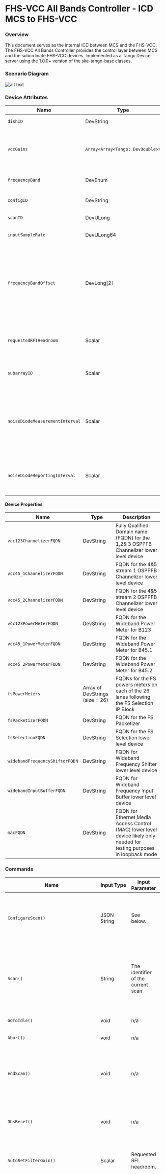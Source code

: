 # FHS-VCC All Bands Controller - ICD MCS to FHS-VCC
### Overview
This document serves as the internal ICD between MCS and the FHS-VCC. The FHS-VCC All Bands Controller provides the control layer between MCS and the subordinate FHS-VCC devices. Implemented as a Tango Device server using the 1.0.0+ version of the ska-tango-base classes.
### Scenario Diagram 
![alt text](../diagrams/VCC-scenario-diagram.png "Title")
### Device Attributes

| Name                          | Type                                                      | Read/Write | Description                                                                                                                                                      |
| ----------------------------- | --------------------------------------------------------- | ---------- | ---------------------------------------------------------------------------------------------------------------------------------------------------------------- |
| `dishID`                      | DevString                                                 | R          | Associated dish identifier                                                                                                                                       |
| `vccGains`                    | `Array<Array<Tango::DevDouble>>` | R          | Read attribute for gain values of size `[n=number of sub-bands][m=2*number of channels]`.                                                                                                                                   |
| `frequencyBand`               | DevEnum                                                   | R          | Frequency band that is currently configured                                                                                                                      |
| `configID`                    | DevString                                                 | R          | Identifier of the current scan configuration                                                                                                                     |
| `scanID`                      | DevULong                                                  | R          | Identifier of the current scan                                                                                                                                   |
| `inputSampleRate`             | DevULong64                                                | R          | Input sample rate read attribute                                                                                                                                 |
| `frequencyBandOffset`           | DevLong[2]                                                | R          | Frequency band offset, received during scan configuration  <br>  <br>Length 2 since band 5 needs two values specified, other bands will only use the first value |
| `requestedRFIHeadroom`          | Scalar                                                    | R/W        | Requested RFI Headroom to be applied when Auto-set gains is requested (default: 3dB)                                                                             |
| `subarrayID`                    | Scalar                                                    | R          | Current Subarray the VCC is a member of.                                                                                                                         |
| `noiseDiodeMeasurementInterval` | Scalar                                                    | R/W        | The measurement interval is provided as an integer number of samples at the channel resolution where the power is being measured                                 |
| `noiseDiodeReportingInterval`   | Scalar                                                    | R/W        | The reporting interval is an integer number of measurement intervals                                                                                             |


#### Device Properties
| Name                           | Type                            | Description                                                                                                              |
| ------------------------------ | ------------------------------- | ------------------------------------------------------------------------------------------------------------------------ |
| `vcc123ChannelizerFQDN`        | DevString                       | Fully Qualified Domain name (FQDN) for the 1,2& 3 OSPPFB Channelizer lower level device                                  |
| `vcc45_1ChannelizerFQDN`       | DevString                       | FQDN for the 4&5 stream 1 OSPPFB Channelizer lower level device                                                          |
| `vcc45_2ChannelizerFQDN`       | DevString                       | FQDN for the 4&5 stream 2 OSPPFB Channelizer lower level device                                                          |
| `vcc123PowerMeterFQDN`         | DevString                       | FQDN for the Wideband Power Meter for B123                                                                               |
| `vcc45_1PowerMeterFQDN`        | DevString                       | FQDN for the Wideband Power Meter for B45.1                                                                              |
| `vcc45_2PowerMeterFQDN`        | DevString                       | FQDN for the Wideband Power Meter for B45.2                                                                              |
| `fsPowerMeters`                | Array of DevStrings (size = 26) | FQDNs for the FS powers meters on each of the 26 lanes following the FS Selection IP BIock                               |
| `fsPacketizerFQDN`             | DevString                       | FQDN for the FS Packetizer                                                                                               |
| `fsSelectionFQDN`              | DevString                       | FQDN for the FS Selection lower level device                                                                             |
| `widebandFrequencyShifterFQDN` | DevString                       | FQDN for Wideband Frequency Shifter lower level device                                                                   |
| `widebandInputBufferFQDN`      | DevString                       | FQDN for Wideband Frequency Input Buffer lower level device                                                              |
| `macFQDN   `                   | DevString                       | FQDN for Ethernet Media Access Control (MAC) lower level device likely only needed for testing purposes in loopback mode |
### Commands
| Name                                | Input Type  | Input Parameter                                | Allowed in modes      | Description                                                                                                                                                                                                                                                                                                                                                                                               |
| ----------------------------------- | ----------- | ---------------------------------------------- | --------------------- | --------------------------------------------------------------------------------------------------------------------------------------------------------------------------------------------------------------------------------------------------------------------------------------------------------------------------------------------------------------------------------------------------------- |
| `ConfigureScan()`                   | JSON String | See below.                                     | IDLE, READY           | Configure parameters for the next scan(s). Parameters are propagated down to low-level device servers. Sets the state to CONFIGURING, if the inputted JSON can be successfully parsed the state is set to READY.                                                                                                                                                                                          |
| `Scan()`                            | String      | The identifier of the current scan             | READY                 | Start the scan using the last set of parameters passed via the `ConfigureScan()` command. The state is then set to SCANNING. <br><br> If Transient Buffer Capture (TBC) is configured, scan will begin buffering of FS packets dependent on the number of configured search windows.                                                                                                                                                                                                                                                                             |
| `GoToIdle()`                        | void        | n/a                                            | READY                 | Resets the device and changes the state to IDLE                                                                                                                                                                                                                                                                                                                                                           |
| `Abort()`                           | void        | n/a                                            | IDLE, READY, SCANNING | Sets the device state to ABORTED and aborts all running/queued commands                                                                                                                                                                                                                                                                                                                                   |
| `EndScan()`                         | void        | n/a                                            | SCANNING              | Completes the scan and changes the device back to the READY state. <br><br> If Transient Buffer Capture is configured, ending the scan will stop buffering packets and clear the applicable buffers.                                                                                                                                                                                                                                                                                                                                   |
| `ObsReset()`                        | void        | n/a                                            | ABORTED, FAULT        | Reset the observing device from a FAULT/ABORTED obsState to IDLE. Initially sets the state to RESETTING, resets the configuration of the device to the default and then sets the state to IDLE on completion.                                                                                                                                                                                             |
| `AutoSetFilterGain()`                 | Scalar      | Requested RFI headroom.                        | SCANNING              | This command triggers the algorithm to determine and adjust filter gains and levels and takes as input the optional parameter Headroom.                                                                                                                                                                                                                                                                   |
| `AutoSetTBCGain()`                    | Scalar      | Dwell Time                                     | SCANNING              | This command triggers algorithm that measures and adjusts Transient Buffer Capture (TBC) re-quantizer gain settings to provide optimal sensitivity. ‘Dwell time” specifies how long to integrate to determine the quantizer gain settings (seconds). <br><br>Applies gain corrections on fine channels.                                                                                                   |
| `UpdateSubarrayMembership()`          | int         | Subarray ID                                    |                       | Command to update the current subarray membership of the VCC. If the VCC is not currently assigned to a subarray, it's membership is updated setting the subarray_id attribute and if the current subarray_id > 0 indicating the VCC has already been assigned to a differing subarray the command is REJECTED.  <br>  <br>Subarray membership can also be cleared by assigning a subarray_id equal to 0. |
| `OffloadTransientDataCapture()`       | Timestamp   | Starting epoch to begin transient data capture | SCANNING              | Commands triggers the offload of transient data for the given VCC, offloads data relative to the start time of the capture and the duration configured within the scan. On command execution writing to the transient buffer is locked and iterated over to construct a capture with from provided start time to the start time + duration before it is transmitted over the 400GbE to SDP.               |
| `UpdateDelayModels()`                 | JSON string | See below.                                     | READY, SCANNING       | Update delay tracking with new High order delay models required for PSS processing.                                                                                                                                                                                                                                                                                                                       |
| `GetBandpassCorrectionCoefficients()` | int         | Optional - Index for a frequency band {1-6}    | N/A                   | Returns a 2-Dimensional list of previously set auto-set gains. <br><br>- Valid band index provided - Returns a 2-Dim arr with at index 0 the gains applied for the given band<br>- Valid band index provided with no prior scan for that band - Returns an empty list<br>- No index provided - Returns a 2-Dim arr of format [i → frequency band, j → gain value for channel i, pol % 2]                  |                                                                                     |
### Command Parameter Definitions
#### `UpdateSubarrayMembership(int)`
##### Parameters
| Name                | Type                                   | Description | Range |
| ------------------- | -------------------------------------- | ----------- | ----- |
| subarray_id  | int                                 | Subarray ID to assign VCC to. If value == 0 the subarray membership of the VCC is reset.            | 0-16      |
##### Returns
Returns `ResultCode.OK` if the VCC could be successfully assigned or the value has been cleared. The command is a LRC to ensure no race conditions can occur between subarrays.
##### Errors
Returns `ResultCode.REJECTED` if the VCC is already assigned to a subarray and the ID provided is not equal to 0. Membership must be cleared before reassignment.
#### `ConfigureScan()`
##### Parameters
| Name                                   | Type                                                                   | Description                                                                                                                                                                                                                                                                                                                                                                                                                                                                                                                | Range                                                                                                                              |
| -------------------------------------- | ---------------------------------------------------------------------- | -------------------------------------------------------------------------------------------------------------------------------------------------------------------------------------------------------------------------------------------------------------------------------------------------------------------------------------------------------------------------------------------------------------------------------------------------------------------------------------------------------------------------- | ---------------------------------------------------------------------------------------------------------------------------------- |
| `config_id`                            | string                                                                 | Identifier of the current scan configuration                                                                                                                                                                                                                                                                                                                                                                                                                                                                               |                                                                                                                                    |
| expected_dish_id                       | string                                                                 | Expected Dish ID for the VCC                                                                                                                                                                                                                                                                                                                                                                                                                                                                                               | MKT000-MKT063 or  <br>SKA001-SKA133                                                                                                |
| `frequency_band`                       | string                                                                 | Frequency band for the current scan                                                                                                                                                                                                                                                                                                                                                                                                                                                                                        | ("1","2","5a","5b")                                                                                                                |
| `frequency_band_offset_stream_1`       | long                                                                   | See `frequencyBandOffset` attribute description                                                                                                                                                                                                                                                                                                                                                                                                                                                                            | ![](https://confluence.skatelescope.org/plugins/servlet/latexmath/placeholder?key=4c1bf6a7b39e79ccfdb21ee05a003e7c&vertAlign=-8px) |
| `frequency_band_offset_stream_2`       | long                                                                   | See `frequencyBandOffset` attribute description                                                                                                                                                                                                                                                                                                                                                                                                                                                                            | ![](https://confluence.skatelescope.org/plugins/servlet/latexmath/placeholder?key=4c1bf6a7b39e79ccfdb21ee05a003e7c&vertAlign=-8px) |
| b123_power_meter                       | `PowerMeterConfig{"averaging_time", "flagging"}`                       | Configuration for the wideband power meter pre-B123 OSPPFB Channelizer                                                                                                                                                                                                                                                                                                                                                                                                                                                     |                                                                                                                                    |
| b45_1_power_meter                      | `PowerMeterConfig{"averaging_time", "flagging"}`                       | Configuration for the wideband power meter pre-B45 sub-band 1 OSPPFB Channelizer                                                                                                                                                                                                                                                                                                                                                                                                                                           |                                                                                                                                    |
| b45_2_power_meter                      | `PowerMeterConfig{"averaging_time", "flagging"}`                       | Configuration for the wideband power meter pre-B45 sub-band 2 OSPPFB Channelizer                                                                                                                                                                                                                                                                                                                                                                                                                                           |                                                                                                                                    |
| `fs_lanes`                               | Array of FSLaneConfig(size = 26)                                       | Configuration the set of 26 FS power meters, each element specifies config for relative to an FS lane following the FS Selection handling either 10 FS in Band 1&2, 15 in Band 4 or 26 in Band 5 (a or b).                                                                                                                                                                                                                                                                                                                 |                                                                                                                                    |
| `fs_select_start_channels`               | Array of int {0-2} (size = 2)                                          | Required in band 5 (a or b) the two streams produce 15 frequency slices each through the B45.1 and B45.2 channelizers for a total of 30 frequency slices however, only 26 outputs are available within the FS selection IP block. Therefore, the start channel index is used to mitigate the number of FSs for both streams.  <br>  <br>fs_select_start_channel[0] → sets the starting index for 13 FS selected from stream 1<br><br>fs_select_start_channel[1] → sets the starting index for 13 FS selected from stream 2 |                                                                                                                                    |
| `band_5_tuning or stream_tuning`       | Array of Floats                                                        | Center frequency for the band-of-interest. Required if band is 5a or 5b; not specified for other bands                                                                                                                                                                                                                                                                                                                                                                                                                     | 5A: 5.85 to 7.25 GHz  <br>5B:  9.55 to 14.05 GHz                                                                                   |
| `noise_diode_transition_holdoff_count` | float                                                                  | Number of sample frames that indicates the worst case state transition in the event of packet loss/corruption within the Wideband Input Buffer  <br>  <br>NOTE: Make this seconds which will have a different set of ranges. likely be tiny.                                                                                                                                                                                                                                                                               | 0 to 65535                                                                                                                         |
| `dish_sample_rate`                     | uint64_t                                                               | Dish sample rate factoring in the frequency band and the freq_offset_k                                                                                                                                                                                                                                                                                                                                                                                                                                                     | 3,960,001,800 to 11,891,998,800                                                                                                    |
| `vcc_gains_stream_1`                   | Array of DevDouble (size = `num_vcc_channels_` * `num_polarizations_`) | Specifies the gain of each channel in the VCC for stream 1 (e.g. VCC-B123 OSPPFB or VCC-B45 OSPPFB 1)                                                                                                                                                                                                                                                                                                                                                                                                                      | When frequency band is:<br><br>12&3 → Size = 20, or,<br><br>4, 5a/5b → Size = 30                                                   |
| `vcc_gains_stream_2`                   | Array of DevDouble (size = `num_vcc_channels_` * `num_polarizations_`) | Specifies the gain of each channel for the VCC-B45 OSPPFB 2                                                                                                                                                                                                                                                                                                                                                                                                                                                                | Size = 30                                                                                                                          |
| `is_pss`                                 | bool                                                                   | Is PSS configured?                                                                                                                                                                                                                                                                                                                                                                                                                                                                                                         |                                                                                                                                    |
| `pss`                                    | PSSConfig                                                              | Specifies the config is PSS is needed                                                                                                                                                                                                                                                                                                                                                                                                                                                                                      |                                                                                                                                    |

**FS Lane Config Definition**:

| Name      | Type   | Description                                                                                                                                                                                                                                                                          | Range                                                 |
| --------- | ------ | ------------------------------------------------------------------------------------------------------------------------------------------------------------------------------------------------------------------------------------------------------------------------------------ | ----------------------------------------------------- |
| vlan_id   | uint16 | VLAN identifier for use in network switch map to the given FS to an FSP (Used for the Packetizer)                                                                                                                                                                                    | $[[2, 1001], [1006, 4094]]$                           |
| fs_id     | int    | Identifier of the frequency slice                                                                                                                                                                                                                                                    | $[1,26]$                                              |
| averaging | float  | Averaging interval in seconds. The power meters implement a block moving average, when interval `t` ends the accumulated power is divided by `t` to produce an average power value. The power accumulators are then reset to start a new block average. (Used for PowerMeter[fs_id]) |                                                       |
| flagging  | int    | The flagging mode used for handling flagged data used to configure PowerMeter[fs_id]                                                                                                                                                                                                 | 0 - Ignore<br><br>1 - Use<br><br>2 - Saturate and use |

**PSS Config**
| Name                 | Type                                      | Description                                                                                                                                                                                                                                                                          | Range      |
| -------------------- | ----------------------------------------- | ------------------------------------------------------------------------------------------------------------------------------------------------------------------------------------------------------------------------------------------------------------------------------------ | ---------- |
| search_window        | Array of SearchWindow Config (max_size=2) | Placeholder for future Search Window configuration.                                                                                                                                                                                  |            |
| rdt                  | JSON Object (format RDT Config)           | See below definition.                                                                                                                                                                                                                                                                |            |
| is_tbc               | bool                                      | Is Transient Buffer capture required?                                                                                                                                                                                                                                                |            |
| tbc_duration         | int                                       | Averaging interval in seconds. The power meters implement a block moving average, when interval `t` ends the accumulated power is divided by `t` to produce an average power value. The power accumulators are then reset to start a new block average. (Used for PowerMeter[fs_id]) | 22s or 44s |
| tbc_bit_size         | int                                       | The bit size of the FS to be requantized to for use in the buffers.                                                                                                                                                                                                                  | 4 or 8     |
| tbc_destination_addr | string                                    | Destination address for offload of transient buffer data. This must be validated to map to the SDP port, due this **TBD** if we need to provide this configuration option if we know the destination.                                                                                |            |


**RDT Config**
| Name                               | Type   | Description                                                                                                                                                                                                                                                                                                                                          | Range |
| ---------------------------------- | ------ | ---------------------------------------------------------------------------------------------------------------------------------------------------------------------------------------------------------------------------------------------------------------------------------------------------------------------------------------------------- | ----- |
| input_sample_rate                  | long   | The sample rate of the incoming signal.                                                                                                                                                                                                                                                                                                              | >= 0  |
| output_sample_rate                 | long   | The desired sample rate of the outgoing signal.                                                                                                                                                                                                                                                                                                      | >= 0  |
| fo_validity_interval               | double | The duration, in seconds, for which each FODM should be valid, i.e., this should represent the difference between each FODM's start_ts and stop_ts. Default is 0.01 (10ms).                                                                                                                                                                          | >= 0  |
| fo_fill_threshold                  | long   | The "needs filling" threshold of elements in the FW circular buffer, below which the DS will start generating and loading more FODMs into the FW. Default is 3000 (30 seconds of 10ms FODMs).                                                                                                                                                        | >= 0  |
| fo_low_threshold                   | long   | The "low" threshold of elements in the FW circular buffer, below which the DS will move to a DEGRADED HealthState. Default is 500 (5 seconds of 10ms FODMs).                                                                                                                                                                                         | >= 0  |
| first_input_timestamp_start_offset | double | The time offset, in seconds, which is added to the current timestamp of the IP to determine the minimum allowed start timestamp, rounded up to the next PPS, for FODMs to be provided to the FW driver (which then loads them into the circular buffer). All FODMs generated with start timestamps before this calculated minimum will be discarded. | >= 0  |
| num_lsq_points                     | long   | The number of points to use in the Least Squares (LSQ) linear fitting algorithm for converting HODMs to FODMs. Default is 100.                                                                                                                                                                                                                       | >= 0  |
| freq_down_shift                    | double | The frequency downshift that was applied to the input signal in the VCC IP(?).                                                                                                                                                                                                                                                                       |       |
| freq_align_shift                   | double | A fine frequency shift to additionally apply to the output signal. This covers any residual wideband frequency shift and alignment of channels between frequency slices.                                                                                                                                                                             |       |
| freq_wb_shift                      | double | The wideband (WB) frequency shift that was applied to the input signal in the Frequency Shifter IP(?).                                                                                                                                                                                                                                               |       |
| freq_scfo_shift                    | double | The frequency shift required due to SCFO sampling. (TODO: Need more detail?)                                                                                                                                                                                                                                                                         |       |
##### Returns
Implmented as a LRC once the task has completed for a successful command completion, the command with return `ResultCode.OK` and message `ConfigureScan completed OK` 
##### Errors
Bad Request: provided configuration does not match required JSON schema definition or input critieria for a specific band. Returns `ResultCode.REJECTED` and message: `Arg provided does not meet ConfigureScan criteria: {reason}`

State Model violation: there was an attempt to call a command that violates the current ObsState. Returns `ResultCode.REJECTED` and message `Attempted to call ConfigureScan command from an incorrect state`

Low-level device failure: error configuring a IP block low-level device. Returns `ResultCode: REJECTED, message: Configuration of low-level fhs device failed: {device name}`

Server Error: unexpected error occured on server. Returns `ResultCode: FAILED, message: Failed to an unexpected exception during ConfigureScan`


#### `Scan()`
##### Parameters
| Name     | Type   | Description                    |
| -------- | ------ | ------------------------------ |
| `scan_id` | string | Identifier of the current scan |

#### `UpdateDelayModels(Devstring)`
##### Parameters
| Name                | Type                                   | Description | Range |
| ------------------- | -------------------------------------- | ----------- | ----- |
| start_validity_sec  | Double                                 |             |       |
| cadence_sec         | Double                                 |             |       |
| validity_period_sec | Double                                 |             |       |
| config_id           | String                                 |             |       |
| subarray            | Integer                                |             |       |
| receptor_delays     | Array of JSON (format Receptor Delays) |             |       |

**Receptor Delays Config**
| Name            | Type             | Description                               | Range |
| --------------- | ---------------- | ----------------------------------------- | ----- |
| receptor        | uint16           | Receptor id to update the delay model for | TBD   |
| xypol_coeffs_ns | Vector of Double |                                           |       |
| ypol_offset_ns  | Double           |                                           |       |
#### `GoToIdle()` 
##### Parameters
n/a
#### `EndScan()`
##### Parameters
n/a

#### `AutoSetFilterGains(int)`
##### Parameters
| Name                | Type                                   | Description | Range |
| ------------------- | -------------------------------------- | ----------- | ----- |
| requested_rfi_headroom  | int - Optional                                 | Requested RFI Headroom to be accounted for pre-requantization (default: 3 dB)           |       |

#### `OffloadTransientBufferCapture(DevLong)`
##### Parameters
| Name                | Type                                   | Description | Range |
| ------------------- | -------------------------------------- | ----------- | ----- |
| epoch_start_time  | long                                 | Epoch start time to begin transient buffer capture            |       |

#### `GetBandpassCorrectionCoefficients(int) - Fast Command`
##### Parameters
| Name                | Type                                   | Description | Range |
| ------------------- | -------------------------------------- | ----------- | ----- |
| band_id  | int - Optional                                 | Frequency Band of interest for retrieving gain corrections (uses same definition as Frequency Band used within ConfigureScan)            |  1-6     |
##### Returns
Returns a `Float[][][]` of digital bandpass corrections for the specified of `band_id`. 

If a `band_id` is not provided All gains corrections are returned of the format `[i → frequency band, j → gain value for channel i, pol % 2]`
#### `Abort()`
##### Parameters
n/a

#### `ObsReset()`
##### Parameters
n/a

### Design decisions
1. On the new Agilex architecture switching frequency bands for a VCC can be done by partial reconfiguration of the FPGA board, the previous design had a top level device controller and a device per band, with it now being easier to switch bands that design can be simplified to have one top level device per VCC. Thus for this ICD the functionality between what was previously the DS-VCC-Controller and the DSVccBand1and2 has been merged. The main function merger was  between the `ConfigureBand()` and the `SetInternalParameters()` functions, both of which were called in close sequence by the control software but, were previously on different devices servers. The attributes for both are now shared.
2. Also the need for a VCC base class has also been reduced at the top level therefore the attributes are merged into the one core class.
3. Following design decisions made for MCS, setting `AdminMode = ONLINE` will be utlized to handle previous `On()` command functionality and setting `AdminMode = OFFLINE` will be used to handle the functionality of the previously implemented `Disable()` command.
4. Implementation specific comments:
- All commands apart from power-related On/Off commands will be implemented as fast commands
- By implementing with PyTango it should allow the removal of the MCS VCC device, this will require changes to the MCS subarray device as commands will have to be changed to target the FHS device. Also threads will have to be allocated within the device to accomodate long runnning commands across multiple VCCs